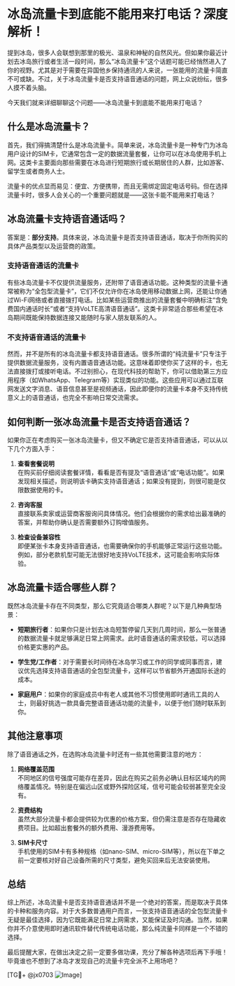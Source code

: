 # 冰岛流量卡到底能不能用来打电话？深度解析！

提到冰岛，很多人会联想到那里的极光、温泉和神秘的自然风光。但如果你最近计划去冰岛旅行或者生活一段时间，那么“冰岛流量卡”这个话题可能已经悄然进入了你的视野。尤其是对于需要在异国他乡保持通讯的人来说，一张能用的流量卡简直不可或缺。不过，关于冰岛流量卡是否支持语音通话的问题，网上众说纷纭，很多人摸不着头脑。

今天我们就来详细聊聊这个问题——冰岛流量卡到底能不能用来打电话？

## 什么是冰岛流量卡？

首先，我们得搞清楚什么是冰岛流量卡。简单来说，冰岛流量卡是一种专门为冰岛用户设计的SIM卡，它通常包含一定的数据流量套餐，让你可以在冰岛使用手机上网。这类卡主要面向那些需要在冰岛进行短期旅行或长期居住的人群，比如游客、留学生或者商务人士。

流量卡的优点显而易见：便宜、方便携带，而且无需绑定固定电话号码。但在选择流量卡时，很多人会关心的一个重要问题就是——这张卡能不能用来打电话？

## 冰岛流量卡支持语音通话吗？

答案是：**部分支持**。具体来说，冰岛流量卡是否支持语音通话，取决于你所购买的具体产品类型以及运营商的政策。

### 支持语音通话的流量卡

有些冰岛流量卡不仅提供流量服务，还附带了语音通话功能。这种类型的流量卡通常被称为“全包型流量卡”，它们不仅允许你在冰岛使用移动数据上网，还能让你通过Wi-Fi网络或者直接拨打电话。比如某些运营商推出的流量套餐中明确标注“含免费国内通话时长”或者“支持VoLTE高清语音通话”。这类卡非常适合那些希望在冰岛期间既能保持数据连接又能随时与家人朋友联系的人。

### 不支持语音通话的流量卡

然而，并不是所有的冰岛流量卡都支持语音通话。很多所谓的“纯流量卡”只专注于提供数据流量服务，没有内置语音通话功能。这意味着即使你买了这样的卡，也无法直接拨打或接听电话。不过别担心，在现代科技的帮助下，你可以借助第三方应用程序（如WhatsApp、Telegram等）实现类似的功能。这些应用可以通过互联网发送文字消息、语音信息甚至是视频通话，因此即便你的流量卡本身不支持传统意义上的语音通话，也完全不影响日常交流需求。

## 如何判断一张冰岛流量卡是否支持语音通话？

如果你正在考虑购买一张冰岛流量卡，但又不确定它是否支持语音通话，可以从以下几个方面入手：

1. **查看套餐说明**  
   在购买前仔细阅读套餐详情，看看是否有提及“语音通话”或“电话功能”。如果发现相关描述，则说明该卡确实支持语音通话；如果没有提到，则很可能是仅限数据使用的卡。

2. **咨询客服**  
   直接联系卖家或运营商客服询问具体情况。他们会根据你的需求给出最准确的答案，并帮助你确认是否需要额外订购增值服务。

3. **检查设备兼容性**  
   即便某张卡本身支持语音通话，也需要确保你的手机能够正常运行这些功能。例如，部分老款机型可能无法很好地支持VoLTE技术，这可能会影响实际体验。

## 冰岛流量卡适合哪些人群？

既然冰岛流量卡存在不同类型，那么它究竟适合哪类人群呢？以下是几种典型场景：

- **短期旅行者**：如果你只是计划去冰岛短暂停留几天到几周时间，那么一张普通的数据流量卡就足够满足日常上网需求。此时语音通话的需求较低，可以选择价格更实惠的产品。
  
- **学生党/工作者**：对于需要长时间待在冰岛学习或工作的同学或同事而言，建议优先选择支持语音通话的全包型流量卡，这样可以节省额外开通国际长途的成本。

- **家庭用户**：如果你的家庭成员中有老人或其他不习惯使用即时通讯工具的人士，则最好挑选一款具备完整语音通话功能的流量卡，以便于他们随时联系到你。

## 其他注意事项

除了语音通话之外，在选购冰岛流量卡时还有一些其他需要注意的地方：

1. **网络覆盖范围**  
   不同地区的信号强度可能存在差异，因此在购买之前务必确认目标区域内的网络覆盖情况。特别是在偏远山区或野外探险区域，信号可能会较弱甚至完全没有。

2. **资费结构**  
   虽然大部分流量卡都会提供较为优惠的价格方案，但仍需注意是否存在隐藏收费项目。比如超出套餐外的额外费用、漫游费用等。

3. **SIM卡尺寸**  
   手机使用的SIM卡有多种规格（如nano-SIM、micro-SIM等），所以在下单之前一定要核对好自己设备所需的尺寸类型，避免买回来后无法安装使用。

## 总结

综上所述，冰岛流量卡是否支持语音通话并不是一个绝对的答案，而是取决于具体的卡种和服务内容。对于大多数普通用户而言，一张支持语音通话的全包型流量卡无疑是最佳选择，因为它既能满足日常上网需求，又能保证及时沟通。当然，如果你并不介意使用即时通讯软件替代传统电话功能，那么纯流量卡同样是一个不错的选择。

最后提醒大家，在做出决定之前一定要多做功课，充分了解各种选项后再下手哦！毕竟谁也不想到了冰岛才发现自己的流量卡完全派不上用场吧？

[TG💪+ @jx0703 ![Image](https://github.com/user-attachments/assets/dbca1d08-cadb-493c-b0ec-ad6f7a83f270)]